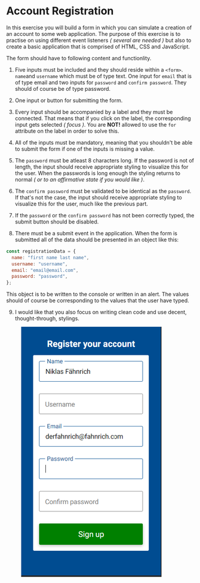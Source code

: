 # Account Registration

In this exercise you will build a form in which you can simulate a creation of an account to some web application. The purpose of this exercise is to practise on using different event listeners _( several are needed )_ but also to create a basic application that is comprised of HTML, CSS and JavaScript.

The form should have to following content and functionlity.

1. Five inputs must be included and they should reside within a `<form>`. `name`and `username` which must be of type text. One input for `email` that is of type email and two inputs for `password` and `confirm password`. They should of course be of type password.

2. One input or button for submitting the form.

3. Every input should be accompanied by a label and they must be connected. That means that if you click on the label, the corresponding input gets selected _( focus )_. You are **NOT!** allowed to use the `for` attribute on the label in order to solve this.

4. All of the inputs must be mandatory, meaning that you shouldn't be able to submit the form if one of the inputs is missing a value.

5. The `password` must be atleast 8 characters long. If the password is not of length, the input should receive appropriate styling to visualize this for the user. When the passwords is long enough the styling returns to normal _( or to an affirmative state if you would like )_.

6. The `confirm password` must be validated to be identical as the `password`. If that's not the case, the input should receive appropriate styling to visualize this for the user, much like the previous part.

7. If the `password` or the `confirm password` has not been correctly typed, the submit button should be disabled.

8. There must be a submit event in the application. When the form is submitted all of the data should be presented in an object like this:

```js
const registrationData = {
  name: "first name last name",
  username: "username",
  email: "email@email.com",
  password: "password",
};
```

This object is to be written to the console or written in an alert. The values should of course be corresponding to the values that the user have typed.

9. I would like that you also focus on writing clean code and use decent, thought-through, stylings.

<figure><img src="example-img.png"></figure>
